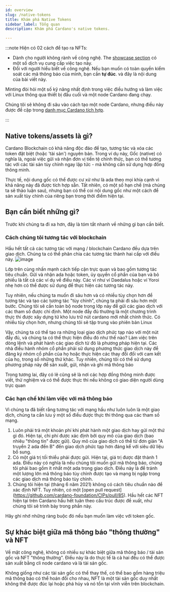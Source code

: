 ```yaml
---
id: overview
slug: /native-tokens
title: Khám phá Native Tokens
sidebar_label: Tổng quan
description: Khám phá Cardano's native tokens. 

---
```


:::note
Hiện có 02 cách để tạo ra NFTs:

- Dành cho người không rành về công nghệ. The [showcase section](https://developers.cardano.org/showcase/?tags=nft) có một số dịch vụ cung cấp việc tạo này.
- Đổi với người hiểu biết về công nghệ. Nếu bạn muốn có toàn quyền kiểm soát các mã thông báo của mình, bạn cần **tự đúc**. và đây là nội dung của bài viết này.

Minting đòi hỏi một số kỹ năng nhất định trong việc điều hướng và làm việc với Linux thông qua thiết bị đầu cuối và một node Cardano đang chạy.
 
Chúng tôi sẽ không đi sâu vào cách tạo một node Cardano, nhưng điều này được đề cập trong [danh mục Cardano tích hợp](https://cardano2vn.io/docs/integrate-cardano/overview).

:::

## Native tokens/assets là gì?
Cardano Blockchain có khả năng độc đáo để tạo, tương tác và xóa các token đặt biệt (hoặc 'tài sản') nguyên bản. Trong ví dụ này, Gốc (native) có nghĩa là, ngoài việc gửi và nhận đơn vị tiền tệ chính thức, bạn có thể tương tác với các tài sản tùy chỉnh ngay lập tức - mà không cần sử dụng hợp đồng thông minh.

Thực tế, nội dung gốc có thể được cư xử như là ada theo mọi khía cạnh vì khả năng này đã được tích hợp sẵn. Tất nhiên, có một số hạn chế (mà chúng ta sẽ thảo luận sau), nhưng bạn có thể coi nội dung gốc như một cách để sản xuất tùy chỉnh của riêng bạn trong thời điểm hiện tại.


## Bạn cần biết những gì?
Trước khi chúng ta đi xa hơn, đây là tóm tắt nhanh về những gì bạn cần biết.

### Cách chúng tôi tương tác với blockchain
Hầu hết tất cả các tương tác với mạng / blockchain Cardano đều dựa trên giao dịch. Chúng ta có thể phân chia các tương tác thành hai cấp với điều này.
![image](https://user-images.githubusercontent.com/34856010/169245681-f3d6bc16-59bd-4f81-866b-190387df7ba2.png)

Lớp trên cùng nhấn mạnh cách tiếp cận trực quan và bao gồm tương tác tiêu chuẩn. Gửi và nhận ada hoặc token, ủy quyền cổ phần của bạn và bỏ phiếu là tất cả các ví dụ về điều này. Các ví như ví Daedalus hoặc ví Yoroi nhẹ hơn có thể được sử dụng để thực hiện các tương tác này.

Tuy nhiên, nếu chúng ta muốn đi sâu hơn và có nhiều tùy chọn hơn để tương tác và tạo các tương tác "tùy chỉnh", chúng ta phải đi sâu hơn một bước. Chúng tôi sẽ cần toàn bộ node trong lớp này để gửi các giao dịch với các tham số được chỉ định. Một node đầy đủ thường là một chương trình thực thi được xây dựng từ kho lưu trữ nút cardano mới nhất chính thức. Có nhiều tùy chọn hơn, nhưng chúng tôi sẽ tập trung vào phiên bản Linux

Vậy, chúng ta có thể tạo ra những loại giao dịch phức tạp nào với một nút đầy đủ, và chúng ta có thể thực hiện điều đó như thế nào? Làm việc trên dòng lệnh và phát hành các giao dịch từ đó là phương pháp hiện tại. Các nhà điều hành nhóm cổ phần phải sử dụng phương thức giao dịch này để đăng ký nhóm cổ phần của họ hoặc thực hiện các thay đổi đối với cam kết của họ, trong số những thứ khác. Tuy nhiên, chúng tôi có thể sử dụng phương pháp này để sản xuất, gửi, nhận và ghi mã thông báo

Trong tương lai, đây có lẽ cũng sẽ là nơi các hợp đồng thông minh được viết, thử nghiệm và có thể được thực thi nếu không có giao diện người dùng trực quan
 

### Các hạn chế khi làm việc với mã thông báo

Vì chúng ta đã biết rằng tương tác với mạng hầu như luôn luôn là một giao dịch, chúng ta cần lưu ý một số điều được thực thi thông qua các tham số mạng.

1. Luôn phải trả một khoản phí khi phát hành một giao dịch hay gửi một thứ gì đó. Hiện tại, chi phí được xác định bởi quy mô của giao dịch (bao nhiêu "thông tin" được gửi). Quy mô của giao dịch có thể từ đơn giản "A truyền 2 ada đến B" đến giao dịch phức tạp hơn đáng kể với siêu dữ liệu bổ sung.
2. Có một giá trị tối thiểu phải được gửi. Hiện tại, giá trị được đặt thành 1 ada. Điều này có nghĩa là nếu chúng tôi muốn gửi mã thông báo, chúng tôi phải bao gồm ít nhất một ada trong giao dịch. Điều này là để tránh một lượng lớn mã thông báo tùy chỉnh được tạo và mạng bị ngập trong các giao dịch mã thông báo tùy chỉnh.
3. Chúng tôi hiện tại (tháng 6 năm 2021) không có cách tiêu chuẩn nào để xác định NFT. Tuy nhiên, có một [open pull request] (https://github.com/cardano-foundation/CIPs/pull/85). Hầu hết các NFT hiện tại trên Cardano hầu hết tuân theo cấu trúc được đề xuất, như chúng tôi sẽ trình bày trong phần này.

Hãy ghi nhớ những ràng buộc đó nếu bạn muốn làm việc với token gốc.
 

## Sự khác biệt giữa mã thông báo "thông thường" và NFT

Về mặt công nghệ, không có nhiều sự khác biệt giữa mã thông báo / tài sản gốc và NFT "thông thường". Điều này là do thực tế là cả hai đều có thể được sản xuất bằng cli node cardano và là tài sản gốc.

Không giống như các tài sản gốc có thể thay thế, có thể bao gồm hàng triệu mã thông báo có thể hoán đổi cho nhau, NFT là một tài sản gốc duy nhất không thể được đúc lại hoặc phá hủy và nó tồn tại vĩnh viễn trên blockchain.
